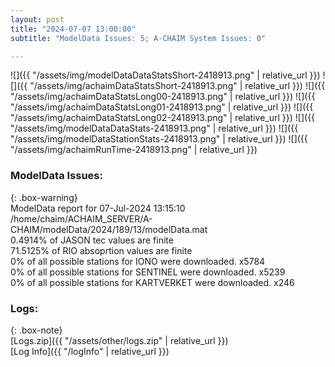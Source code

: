 ```yaml
---
layout: post
title: "2024-07-07 13:00:00"
subtitle: "ModelData Issues: 5; A-CHAIM System Issues: 0"

---
```


![]({{ "/assets/img/modelDataDataStatsShort-2418913.png" | relative_url }})
![]({{ "/assets/img/achaimDataStatsShort-2418913.png" | relative_url }})
![]({{ "/assets/img/achaimDataStatsLong00-2418913.png" | relative_url }})
![]({{ "/assets/img/achaimDataStatsLong01-2418913.png" | relative_url }})
![]({{ "/assets/img/achaimDataStatsLong02-2418913.png" | relative_url }})
![]({{ "/assets/img/modelDataDataStats-2418913.png" | relative_url }})
![]({{ "/assets/img/modelDataStationStats-2418913.png" | relative_url }})
![]({{ "/assets/img/achaimRunTime-2418913.png" | relative_url }})


### ModelData Issues:  
  
{: .box-warning}  
 ModelData report for 07-Jul-2024 13:15:10   
 /home/chaim/ACHAIM_SERVER/A-CHAIM/modelData/2024/189/13/modelData.mat   
 0.4914% of JASON tec values are finite   
 71.5125% of RIO absoprtion values are finite   
 0% of all possible stations for IONO were downloaded. x5784   
 0% of all possible stations for SENTINEL were downloaded. x5239   
 0% of all possible stations for KARTVERKET were downloaded. x246   
  


### Logs:  
  
{: .box-note}  
[Logs.zip]({{ "/assets/other/logs.zip" | relative_url }})  
[Log Info]({{ "/logInfo" | relative_url }})  

